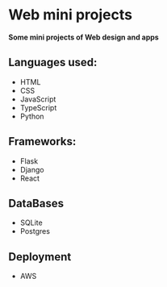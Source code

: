 # Web mini projects
**Some mini projects of Web design and apps**

## Languages used:
+ HTML
+ CSS
+ JavaScript
+ TypeScript
+ Python

## Frameworks:
+ Flask
+ Django
+ React

## DataBases
+ SQLite
+ Postgres

## Deployment
+ AWS
